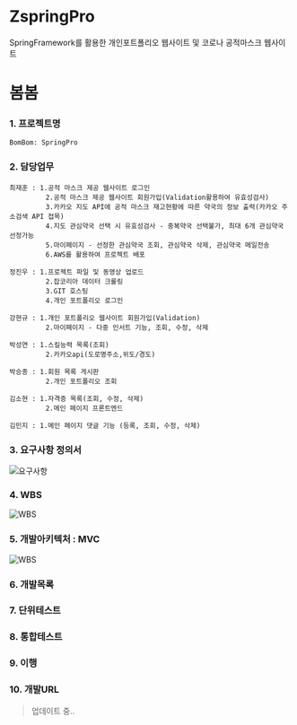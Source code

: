 # ZspringPro
SpringFramework를 활용한 개인포트폴리오 웹사이트 및 코로나 공적마스크 웹사이트

# 봄봄

### 1. 프로젝트명
```
BomBom: SpringPro
```
### 2. 담당업무
```
최재훈 : 1.공적 마스크 제공 웹사이트 로그인
         2.공적 마스크 제공 웹사이트 회원가입(Validation활용하여 유효성검사)
         3.카카오 지도 API에 공적 마스크 재고현황에 따른 약국의 정보 출력(카카오 주소검색 API 접목) 
         4.지도 관심약국 선택 시 유효성검사 - 중복약국 선택불가, 최대 6개 관심약국 선정가능
         5.마이페이지 - 선정한 관심약국 조회, 관심약국 삭제, 관심약국 메일전송
         6.AWS를 활용하여 프로젝트 배포
         
정진우 : 1.프로젝트 파일 및 동영상 업로드
         2.잡코리아 데이터 크롤링
         3.GIT 호스팅
         4.개인 포트폴리오 로그인
         
강현규 : 1.개인 포트폴리오 웹사이트 회원가입(Validation)
         2.마이페이지 - 다중 인서트 기능, 조회, 수정, 삭제 
         
박성연 : 1.스킬능력 목록(조회)
         2.카카오api(도로명주소,위도/경도)
         
박승종 : 1.회원 목록 게시판
         2.개인 포트폴리오 조회
         
김소현 : 1.자격증 목록(조회, 수정, 삭제)
         2.메인 페이지 프론트엔드
         
김민지 : 1.메인 페이지 댓글 기능 (등록, 조회, 수정, 삭제)
```
### 3. 요구사항 정의서
![요구사항](https://github.com/choijaehoon1/ZspringPro/blob/master/bombom_%EC%9A%94%EA%B5%AC%EC%82%AC%ED%95%AD%EC%A0%95%EC%9D%98%EC%84%9C.png "이미지설명") 
### 4. WBS
![WBS](https://github.com/choijaehoon1/ZspringPro/blob/master/bombom_WBS.png "이미지설명") 
### 5. 개발아키텍처 : MVC
![WBS](https://github.com/choijaehoon1/ZspringPro/blob/master/spring-mvc-architecture.png "이미지설명") 
### 6. 개발목록

### 7. 단위테스트

### 8. 통합테스트

### 9. 이행

### 10. 개발URL


> 업데이트 중..

